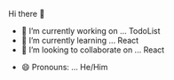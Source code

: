 Hi there 👋

- 🔭 I’m currently working on ... TodoList
- 🌱 I’m currently learning ... React
- 👯 I’m looking to collaborate on ... React
<!-- 🤔 I’m looking for help with ... 
- 💬 Ask me about ...
- 📫 How to reach me: ... -->
- 😄 Pronouns: ... He/Him
<!-- - ⚡ Fun fact: ... 
-->
